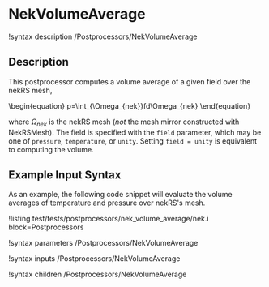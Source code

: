 # NekVolumeAverage

!syntax description /Postprocessors/NekVolumeAverage

## Description

This postprocessor computes a volume average of a given field over the nekRS mesh,

\begin{equation}
p=\int_{\Omega_{nek}}fd\Omega_{nek}
\end{equation}

where $\Omega_{nek}$ is the nekRS mesh (*not* the mesh mirror constructed with
NekRSMesh). The field is specified with the `field` parameter, which may be one of
`pressure`, `temperature`, or `unity`. Setting `field = unity` is equivalent to computing
the volume.

## Example Input Syntax

As an example, the following code snippet will evaluate the volume averages of
temperature and pressure over nekRS's mesh.

!listing test/tests/postprocessors/nek_volume_average/nek.i
  block=Postprocessors

!syntax parameters /Postprocessors/NekVolumeAverage

!syntax inputs /Postprocessors/NekVolumeAverage

!syntax children /Postprocessors/NekVolumeAverage
